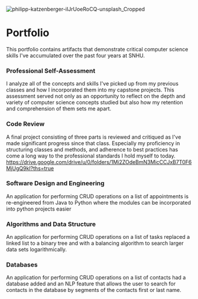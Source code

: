 ![philipp-katzenberger-iIJrUoeRoCQ-unsplash_Cropped](https://user-images.githubusercontent.com/25227200/129463202-20b734f6-6d30-481c-8e6d-54d18722ced7.jpg)
# Portfolio
This portfolio contains artifacts that demonstrate critical computer science skills I've accumulated over the past four years at SNHU.
### Professional Self-Assessment
I analyze all of the concepts and skills I've picked up from my previous classes and how I incorporated them into my capstone projects. This assessment served not only as an opportunity to reflect on the depth and variety of computer science concepts studied but also how my retention and comprehension of them sets me apart.
### Code Review
A final project consisting of three parts is reviewed and critiqued as I've made significant progress since that class. Especially my proficiency in structuring classes and methods, and adherence to best practices has come a long way to the professional standards I hold myself to today.
https://drive.google.com/drive/u/0/folders/1Mi2ZOdeBmN3MicCCJxB7T0F6MjUgQ9kI?ths=true
### Software Design and Engineering
An application for performing CRUD operations on a list of appointments is re-engineered from Java to Python where the modules can be incorporated into python projects easier
### Algorithms and Data Structure
An application for performing CRUD operations on a list of tasks replaced a linked list to a binary tree and with a balancing algorithm to search larger data sets logarithmically.
### Databases
An application for performing CRUD operations on a list of contacts had a database added and an NLP feature that allows the user to search for contacts in the database by segments of the contacts first or last name.
